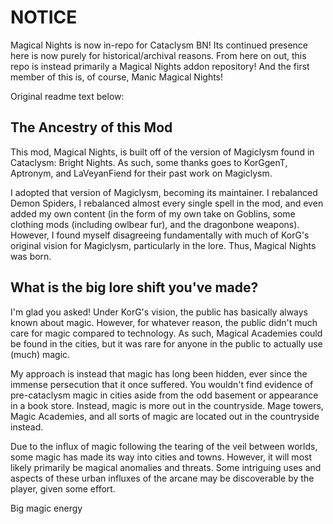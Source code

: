 # NOTICE
Magical Nights is now in-repo for Cataclysm BN! Its continued presence here is now purely for historical/archival reasons. From here on out, this repo is instead primarily a Magical Nights addon repository! And the first member of this is, of course, Manic Magical Nights!

Original readme text below:

## The Ancestry of this Mod
This mod, Magical Nights, is built off of the version of Magiclysm found in Cataclysm: Bright Nights. As such, some thanks goes to KorGgenT, Aptronym, and LaVeyanFiend for their past work on Magiclysm.

I adopted that version of Magiclysm, becoming its maintainer. I rebalanced Demon Spiders, I rebalanced almost every single spell in the mod, and even added my own content (in the form of my own take on Goblins, some clothing mods (including owlbear fur), and the dragonbone weapons).
However, I found myself disagreeing fundamentally with much of KorG's original vision for Magiclysm, particularly in the lore. Thus, Magical Nights was born.

## What is the big lore shift you've made?
I'm glad you asked! Under KorG's vision, the public has basically always known about magic. However, for whatever reason, the public didn't much care for magic compared to technology. As such, Magical Academies could be found in the cities, but it was rare for anyone in the public to actually use (much) magic.

My approach is instead that magic has long been hidden, ever since the immense persecution that it once suffered. You wouldn't find evidence of pre-cataclysm magic in cities aside from the odd basement or appearance in a book store. Instead, magic is more out in the countryside. Mage towers, Magic Academies, and all sorts of magic are located out in the countryside instead.

Due to the influx of magic following the tearing of the veil between worlds, some magic has made its way into cities and towns. However, it will most likely primarily be magical anomalies and threats. Some intriguing uses and aspects of these urban influxes of the arcane may be discoverable by the player, given some effort.

Big magic energy

